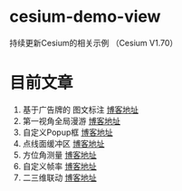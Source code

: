 # cesium-demo-view
持续更新Cesium的相关示例 （Cesium V1.70） 
# 目前文章
 1. 基于广告牌的 图文标注 <a href='https://jercky.top/2020/07/21/Cesium%E5%85%A5%E9%97%A8-2/' target="_blank" >博客地址</a>  
 2. 第一视角全局漫游 <a href='https://jercky.top/2020/08/19/Cesium%E5%85%A5%E9%97%A8-3/' target="_blank" >博客地址</a>   
 3. 自定义Popup框 <a href='https://jercky.top/2020/10/22/Cesium%E5%85%A5%E9%97%A8-4/' target="_blank" >博客地址</a>   
 4. 点线面缓冲区 <a href='https://jercky.top/2021/03/23/Cesium%E5%85%A5%E9%97%A8-6/' target="_blank" >博客地址</a>
 5. 方位角测量 <a href='https://jercky.top/2021/03/26/Cesium%E5%85%A5%E9%97%A8-7/' target="_blank" >博客地址</a>
 6. 自定义帧率 <a href='https://jercky.top/2021/06/23/Cesium%E5%85%A5%E9%97%A8-8/' target="_blank" >博客地址</a>
 7. 二三维联动 <a href='https://jercky.top/2021/09/10/Cesium%E5%85%A5%E9%97%A8-9/' target="_blank" >博客地址</a>
